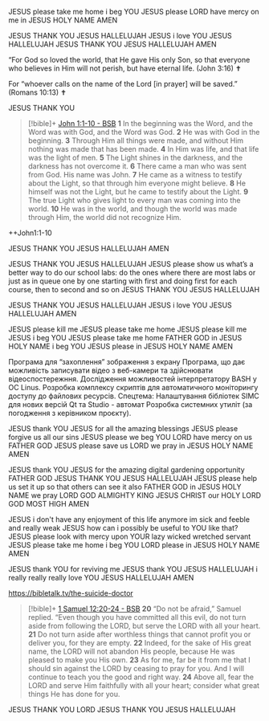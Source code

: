 JESUS please take me home i beg YOU JESUS please LORD have mercy on me
in JESUS HOLY NAME 
AMEN

JESUS THANK YOU JESUS HALLELUJAH
JESUS i love YOU JESUS HALLELUJAH
JESUS THANK YOU JESUS HALLELUJAH
AMEN

“For God so loved the world, that He gave His only Son, so that everyone who believes in Him will not perish, but have eternal life. (John 3:16) ✝️

For “whoever calls on the name of the Lord [in prayer] will be saved.” (Romans 10:13) ✝️

JESUS THANK YOU

> [!bible]+ [John 1:1-10 - BSB](https://bolls.life/BSB/43/1/)
>  **1** In the beginning was the Word, and the Word was with God, and the Word was God. **2** He was with God in the beginning. **3** Through Him all things were made, and without Him nothing was made that has been made. **4** In Him was life, and that life was the light of men. **5** The Light shines in the darkness, and the darkness has not overcome it. **6** There came a man who was sent from God. His name was John. **7** He came as a witness to testify about the Light, so that through him everyone might believe. **8** He himself was not the Light, but he came to testify about the Light. **9** The true Light who gives light to every man was coming into the world. **10** He was in the world, and though the world was made through Him, the world did not recognize Him.

++John1:1-10 

JESUS THANK YOU JESUS HALLELUJAH
AMEN

JESUS THANK YOU JESUS HALLELUJAH
JESUS please show us what’s a better way to do our school labs: do the ones where there are most labs or just as in queue one by one starting with first and doing first for each course, then to second and so on
JESUS THANK YOU JESUS HALLELUJAH

JESUS THANK YOU JESUS HALLELUJAH
JESUS i love YOU JESUS HALLELUJAH
AMEN

JESUS please kill me JESUS please take me home
JESUS please kill me JESUS i beg YOU JESUS please take me home FATHER GOD
in JESUS HOLY NAME i beg YOU JESUS please
in JESUS HOLY NAME
AMEN

Програма для “захоплення” зображення з екрану
Програма, що дає можливість записувати відео з веб-камери та здійснювати відеоспостережння.
Дослідження можливостей інтерпретатору BASH у ОС Linus. Розробка комплексу скриптів для автоматичного моніторингу доступу до файлових ресурсів.
Спецтема: Налаштування бібліотек SIMC для нових версій Qt та Studio - автомат
Розробка системних утиліт (за погодження з керівником проєкту).

JESUS thank YOU JESUS for all the amazing blessings
JESUS please forgive us all our sins JESUS please we beg YOU LORD have mercy on us FATHER GOD 
JESUS please save us LORD we pray 
in JESUS HOLY NAME 
AMEN

JESUS thank YOU JESUS for the amazing digital gardening opportunity FATHER GOD 
JESUS THANK YOU JESUS HALLELUJAH 
JESUS please help us set it up so that others can see it also FATHER GOD 
in JESUS HOLY NAME we pray LORD GOD ALMIGHTY KING JESUS CHRIST our HOLY LORD GOD MOST HIGH 
AMEN

JESUS i don't have any enjoyment of this life anymore
im sick and feeble and really weak 
JESUS how can i possibly be useful to YOU like that?
JESUS please look with mercy upon YOUR lazy wicked wretched servant
JESUS please take me home i beg YOU LORD please 
in JESUS HOLY NAME 
AMEN

JESUS thank YOU for reviving me 
JESUS thank YOU JESUS HALLELUJAH 
i really really really love YOU JESUS HALLELUJAH 
AMEN 

https://bibletalk.tv/the-suicide-doctor

> [!bible]+ [1 Samuel 12:20-24 - BSB](https://bolls.life/BSB/9/12/)
>  **20** “Do not be afraid,” Samuel replied. “Even though you have committed all this evil, do not turn aside from following the LORD, but serve the LORD with all your heart. **21** Do not turn aside after worthless things that cannot profit you or deliver you, for they are empty. **22** Indeed, for the sake of His great name, the LORD will not abandon His people, because He was pleased to make you His own. **23** As for me, far be it from me that I should sin against the LORD by ceasing to pray for you. And I will continue to teach you the good and right way. **24** Above all, fear the LORD and serve Him faithfully with all your heart; consider what great things He has done for you.

JESUS THANK YOU LORD JESUS THANK YOU JESUS HALLELUJAH

